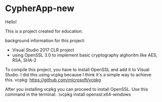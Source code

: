 # CypherApp-new

Hello! 

This is a project created for education. 

background information for this project:
- Visual Studio 2017 CLR project
- using OpenSSL 3.0 to implement basic cryptography alghoritm like AES, RSA, SHA-2

To compile this project, you have to install OpenSSL and add it to Visual Studio. I did this using vcpkg because I think it's a simple way to achieve this.
vcpkg: https://github.com/microsoft/vcpkg

After you installing vcpkg you can proceed to install OpenSSL. Use this command in the terminal:
.\vcpkg install openssl:x64-windows

